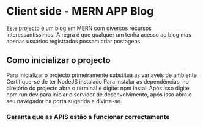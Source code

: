 # Client side - MERN APP Blog

Este projecto é um blog em MERN com diversos recursos interessantíssimos. A regra é que qualquer um tenha acesso ao blog mas apenas usuários registrados possam criar postagens. 


## Como inicializar o projecto

Para inicializar o projecto primeiramente substitua as variaveis de ambiente
Certifique-se de ter NodeJS instalado
Para instalar as dependências, no diretório do projecto abra o terminal e digite: npm install
Após isso digite npm run dev para iniciar o servidor de desenvolvimento, após isso abra o seu navegador na porta sugerida e divirta-se.

### Garanta que as APIS estão a funcionar correctamente
